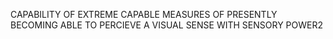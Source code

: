CAPABILITY OF EXTREME CAPABLE MEASURES OF PRESENTLY BECOMING ABLE TO PERCIEVE A VISUAL SENSE WITH SENSORY POWER2
